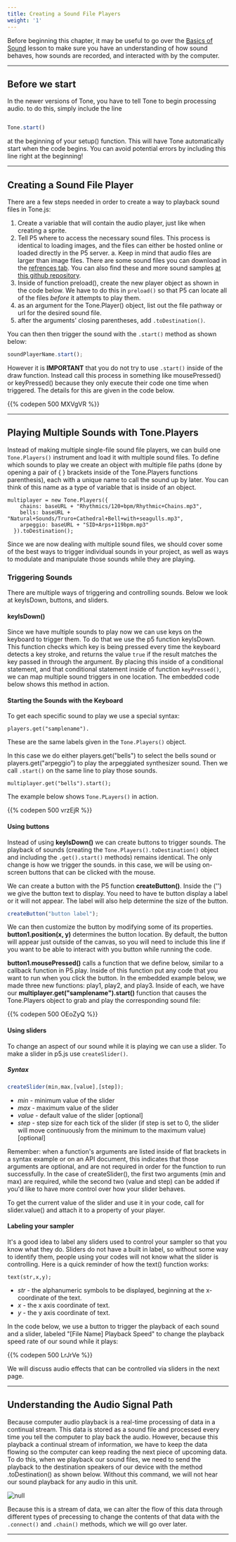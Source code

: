 ```yaml
---
title: Creating a Sound File Players
weight: '1'
---
```


Before beginning this chapter, it may be useful to go over the [Basics of Sound](https://pdm.lsupathways.org/3_audio/0_basicsofsound/) lesson to make sure you have an understanding of how sound behaves, how sounds are recorded, and interacted with by the computer. 

---

## Before we start

In the newer versions of Tone, you have to tell Tone to begin processing audio. to do this, simply include the line 

```js

Tone.start()

```

at the beginning of your setup() function. This will have Tone automatically start when the code begins. You can avoid potential errors by including this line right at the beginning! 

---

## Creating a Sound File Player

There are a few steps needed in order to create a way to playback sound files in Tone.js:

1. Create a variable that will contain the audio player, just like when creating a sprite.
2. Tell P5 where to access the necessary sound files. This process is identical to loading images, and the files can either be hosted online or loaded directly in the P5 server.
  a. Keep in mind that audio files are larger than image files. There are some sound files you can download in the [refrences tab](https://pdm.lsupathways.org/6_resources/7_soundandmusic/4_tate-tonestuff/sample-playback-and-effects/samples/). You can also find these and more sound samples [at this github repository](https://github.com/mbardin/PDM-resources).
3. Inside of function preload(), create the new player object as shown in the code below. We have to do this in `preload()` so that P5 can locate all of the files *_before_* it attempts to play them.
4. as an argument for the Tone.Player() object, list out the file pathway or url for the desired sound file.
5. after the arguments' closing parentheses, add `.toDestination()`.

You can then then trigger the sound with the `.start()` method as shown below:

```js
soundPlayerName.start();
```

However it is **IMPORTANT** that you do not try to use `.start()` inside of the draw function. Instead call this process in something like mousePressed() or keyPressed() because they only execute their code one time when triggered. The details for this are given in the code below.

{{% codepen 500 MXVgVR %}}

---

## Playing Multiple Sounds with Tone.Players

Instead of making multiple single-file sound file players, we can build one `Tone.Players()` instrument and load it with multiple sound files. To define which sounds to play we create an object with multiple file paths (done by opening a pair of { } brackets inside of the Tone.Players functions parenthesis), each with a unique name to call the sound up by later. You can think of this name as a type of variable that is inside of an object.

```
multiplayer = new Tone.Players({
    chains: baseURL + "Rhythmics/120+bpm/Rhythmic+Chains.mp3",
    bells: baseURL + "Natural+Sounds/Truro+Cathedral+Bell+with+seagulls.mp3",
    arpeggio: baseURL + "SID+Arps+119bpm.mp3"
  }).toDestination();
```

Since we are now dealing with multiple sound files, we should cover some of the best ways to trigger individual sounds in your project, as well as ways to modulate and manipulate those sounds while they are playing.

### Triggering Sounds

There are multiple ways of triggering and controlling sounds. Below we look at keyIsDown, buttons, and sliders.

#### keyIsDown()

Since we have multiple sounds to play now we can use keys on the keyboard to trigger them. To do that we use the p5 function keyIsDown. This function checks which key is being pressed every time the keyboard detects a key stroke, and returns the value `true` if the result matches the key passed in through the argument. By placing this inside of a conditional statement, and that conditional statement inside of function `keyPressed()`, we can map multiple sound triggers in one location. The embedded code below shows this method in action.

#### Starting the Sounds with the Keyboard

To get each specific sound to play we use a special syntax: 

```
players.get("samplename"). 
```
These are the same labels given in the `Tone.Players()` object.

In this case we do either players.get("bells") to select the bells sound or players.get("arpeggio”) to play the arpeggiated synthesizer sound. Then we call `.start()` on the same line to play those sounds. 

```
multiplayer.get("bells").start();
```
The example below shows `Tone.PLayers()` in action.

{{% codepen 500 vrzEjR %}}

#### Using buttons

Instead of using **keyIsDown()** we can create buttons to trigger sounds. The playback of sounds (creating the `Tone.Players().toDestination()` object and including the `.get().start()` methods) remains identical. The only change is how we trigger the sounds. in this case, we will be using on-screen buttons that can be clicked with the mouse.

We can create a button with the P5 function **createButton()**. Inside the ('') we give the button text to display. You need to have te button display a label or it will not appear. The label will also help determine the size of the button.

```js
createButton("button label");
```

We can then customize the button by modifying some of its properties.
**button1.position(x, y)** determines the button location. By default, the button will appear just outside of the canvas, so you will need to include this line if you want to be able to interact with you button while running the code. 

**button1.mousePressed()** calls a function that we define below, similar to a callback function in P5.play. Inside of this function put any code that you want to run when you click the button. In the embedded example below, we made three new functions: play1, play2, and play3. Inside of each, we have our **multiplayer.get("samplename").start()** function that causes the Tone.Players object to grab and play the corresponding sound file:

{{% codepen 500 OEoZyQ %}}

#### Using sliders

To change an aspect of our sound while it is playing we can use a slider. To make a slider in p5.js use `createSlider()`.

##### Syntax

```js
createSlider(min,max,[value],[step]);
```

* _min_ - minimum value of the slider
* _max_ - maximum value of the slider
* _value_ - default value of the slider [optional]
* _step_ - step size for each tick of the slider (if step is set to 0, the slider will move continuously from the minimum to the maximum value) [optional]


Remember: when a function's arguments are listed inside of flat brackets in a syntax example or on an API document, this indicates that those arguments are optional, and are not required in order for the function to run successfully. In the case of createSlider(), the first two arguments (min and max) are required, while the second two (value and step) can be added if you'd like to have more control over how your slider behaves.


To get the current value of the slider and use it in your code, call for slider.value() and attach it to a property of your player. 

#### Labeling your sampler

It's a good idea to label any sliders used to control your sampler so that you know what they do. Sliders do not have a built in label, so without some way to identify them, people using your codes will not know what the slider is controlling. Here is a quick reminder of how the text() function works: 


```
text(str,x,y);
```


*  _str_ - the alphanumeric symbols to be displayed, beginning at the x-coordinate of the text.
*  _x_ - the x axis coordinate of text.
*  _y_ - the y axis coordinate of text.

In the code below, we use a button to trigger the playback of each sound and  a slider, labeled "\[File Name] Playback Speed" to change the playback speed rate of our sound while it plays:

{{% codepen 500 LrJrVe %}}

We will discuss audio effects that can be controlled via sliders in the next page.

---

## Understanding the Audio Signal Path

Because computer audio playback is a real-time processing of data in a continual stream. This data is stored as a sound file and processed every time you tell the computer to play back the audio. However, because this playback a continual stream of information, we have to keep the data flowing so the computer can keep reading the next piece of upcoming data. To do this, when we playback our sound files, we need to send the playback to the destination speakers of our device with the method .toDestination() as shown below. Without this command, we will not hear our sound playback for any audio in this unit.

![null](/images/uploads/simple_audio_pathway-1-.png)

Because this is a stream of data, we can alter the flow of this data through different types of precessing to change the contents of that data with the `.connect()` and `.chain()` methods, which we will go over later.

---
